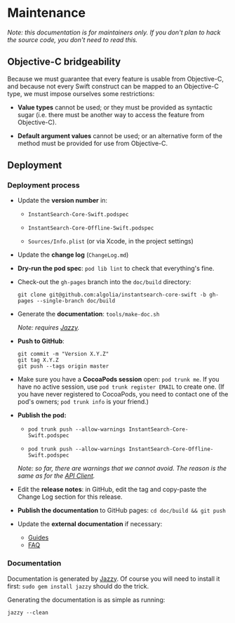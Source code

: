 Maintenance
===========

*Note: this documentation is for maintainers only. If you don't plan to hack the source code, you don't need to read this.*



## Objective-C bridgeability

Because we must guarantee that every feature is usable from Objective-C, and because not every Swift construct can be mapped to an Objective-C type, we must impose ourselves some restrictions:

- **Value types** cannot be used; or they must be provided as syntactic sugar (i.e. there must be another way to access the feature from Objective-C).

- **Default argument values** cannot be used; or an alternative form of the method must be provided for use from Objective-C.



## Deployment

### Deployment process

- Update the **version number** in:

    - `InstantSearch-Core-Swift.podspec`

    - `InstantSearch-Core-Offline-Swift.podspec`

    - `Sources/Info.plist` (or via Xcode, in the project settings)

- Update the **change log** (`ChangeLog.md`)

- **Dry-run the pod spec**: `pod lib lint` to check that everything's fine.

- Check-out the `gh-pages` branch into the `doc/build` directory:

    ```
    git clone git@github.com:algolia/instantsearch-core-swift -b gh-pages --single-branch doc/build
    ```

- Generate the **documentation**: `tools/make-doc.sh`

    *Note: requires [Jazzy](https://github.com/realm/jazzy).*

- **Push to GitHub**:

    ```
    git commit -m "Version X.Y.Z"
    git tag X.Y.Z
    git push --tags origin master
    ```

- Make sure you have a **CocoaPods session** open: `pod trunk me`. If you have no active session, use
  `pod trunk register EMAIL` to create one. (If you have never registered to CocoaPods, you need to contact one of
  the pod's owners; `pod trunk info` is your friend.)

- **Publish the pod:**

    - `pod trunk push --allow-warnings InstantSearch-Core-Swift.podspec`

    - `pod trunk push --allow-warnings InstantSearch-Core-Offline-Swift.podspec`

    *Note: so far, there are warnings that we cannot avoid. The reason is the same as for the [API Client](https://github.com/algolia/algoliasearch-client-swift/).*

- Edit the **release notes**: in GitHub, edit the tag and copy-paste the Change Log section for this release.

- **Publish the documentation** to GitHub pages: `cd doc/build && git push`

- Update the **external documentation** if necessary:

    - [Guides](https://www.algolia.com/doc/guides)
    - [FAQ](https://www.algolia.com/doc/faq)


### Documentation

Documentation is generated by [Jazzy](https://github.com/realm/jazzy). Of course you will need to install it first: `sudo gem install jazzy` should do the trick.

Generating the documentation is as simple as running:

```
jazzy --clean
```
